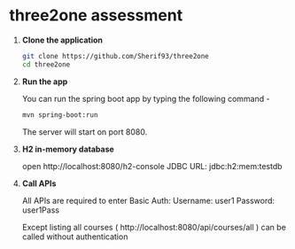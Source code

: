 # three2one assessment

1. **Clone the application**

	```bash
	git clone https://github.com/Sherif93/three2one
	cd three2one
	```

2. **Run the app**

	You can run the spring boot app by typing the following command -

	```bash
	mvn spring-boot:run
	```

	The server will start on port 8080.

3. **H2 in-memory database**

    open http://localhost:8080/h2-console
    JDBC URL: jdbc:h2:mem:testdb

4. **Call APIs**
    
    All APIs are required to enter Basic Auth: 
        Username: user1
        Password: user1Pass
    
    Except listing all courses (  http://localhost:8080/api/courses/all ) can be called without authentication
	

